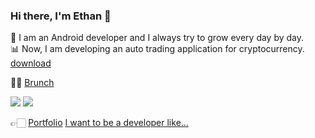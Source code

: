 ### Hi there, I'm Ethan 👋

📱  I am an Android developer and I always try to grow every day by day.  
📊  Now, I am developing an auto trading application for cryptocurrency. [download](https://play.google.com/store/apps/details?id=com.sixmultiverse.heartnumber)
 
✍🏻  [Brunch](https://brunch.co.kr/@ethanchae)

<img src="https://img.shields.io/badge/Java-007396?style=plastic&logo=Java&logoColor=white&color=red"/> <img src="https://img.shields.io/badge/Android-3DDC84?style=plastic&logo=Android&logoColor=white"/>   


👉🏻 [Portfolio](https://www.notion.so/736e9f95b3784faaa78ab31400f2b259)
[I want to be a developer like...](https://brunch.co.kr/@ethanchae/42)



<!--
-> 배지 https://shields.io/
-> 아이콘 https://simpleicons.org/
**ethanchaee/ethanchaee** is a ✨ _special_ ✨ repository because its `README.md` (this file) appears on your GitHub profile.
![header](https://capsule-render.vercel.app/api?type=slice&color=A3DCBE&height=300&section=header&text=EthanChae&fontSize=90)
Here are some ideas to get you started:

- 🔭 I’m currently working on ...
- 🌱 I’m currently learning ...
- 👯 I’m looking to collaborate on ...
- 🤔 I’m looking for help with ...
- 💬 Ask me about ...
- 📫 How to reach me: ...
- 😄 Pronouns: ...
- ⚡ Fun fact: ...
-->
